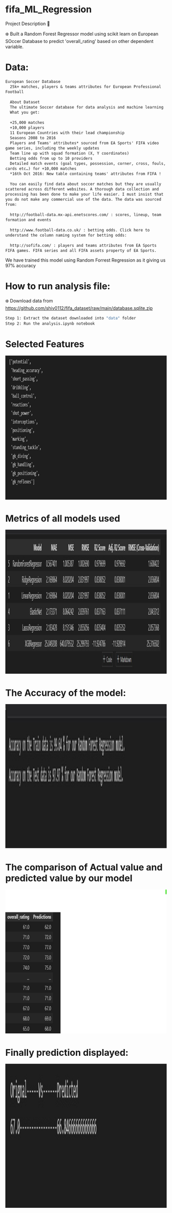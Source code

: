 # fifa_ML_Regression
Project Description 📄

❄️ Built a Random Forest Regressor model using scikit learn on European SOccer Database to predict 'overall_rating' based on other dependent variable.

# Data:
    European Soccer Database
      25k+ matches, players & teams attributes for European Professional Football

      About Dataset
      The ultimate Soccer database for data analysis and machine learning
      What you get:

      +25,000 matches
      +10,000 players
      11 European Countries with their lead championship
      Seasons 2008 to 2016
      Players and Teams' attributes* sourced from EA Sports' FIFA video game series, including the weekly updates
      Team line up with squad formation (X, Y coordinates)
      Betting odds from up to 10 providers
      Detailed match events (goal types, possession, corner, cross, fouls, cards etc…) for +10,000 matches
      *16th Oct 2016: New table containing teams' attributes from FIFA !

      You can easily find data about soccer matches but they are usually scattered across different websites. A thorough data collection and processing has been done to make your life easier. I must insist that you do not make any commercial use of the data. The data was sourced from:

      http://football-data.mx-api.enetscores.com/ : scores, lineup, team formation and events

      http://www.football-data.co.uk/ : betting odds. Click here to understand the column naming system for betting odds:

      http://sofifa.com/ : players and teams attributes from EA Sports FIFA games. FIFA series and all FIFA assets property of EA Sports.
      
We have trained this model using Random Forrest Regression as it giving us 97% accuracy
# How to run analysis file:
❄️ Download data from https://github.com/shiv0112/fifa_dataset/raw/main/database.sqlite.zip
```bash
Step 1: Extract the dataset downloaded into "data" folder
Step 2: Run the analysis.ipynb notebook
```
# Selected Features
<img  height="450" src="https://github.com/Rishbah-76/ML_fifa_Regression/blob/main/ss/1.jpg"/>

# Metrics of all models used
<img  height="450" src="https://github.com/Rishbah-76/ML_fifa_Regression/blob/main/ss/2.jpg"/>

# The Accuracy of the model:
<img  height="450" src="https://github.com/Rishbah-76/ML_fifa_Regression/blob/main/ss/3.jpg"/>

# The comparison of Actual value and predicted value by our model
<img  height="450" src="https://github.com/Rishbah-76/ML_fifa_Regression/blob/main/ss/4.jpg"/>

# Finally prediction displayed:
<img  height="450" src="https://github.com/Rishbah-76/ML_fifa_Regression/blob/main/ss/5.jpg"/>
